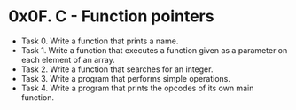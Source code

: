 # 0x0F. C - Function pointers
* Task 0. Write a function that prints a name.
* Task 1. Write a function that executes a function given as a parameter on each element of an array.
* Task 2. Write a function that searches for an integer.
* Task 3. Write a program that performs simple operations.
* Task 4. Write a program that prints the opcodes of its own main function.
